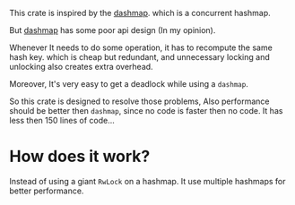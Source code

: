 This crate is inspired by the [dashmap](https://github.com/xacrimon/dashmap). which is a concurrent hashmap.

But [dashmap](https://github.com/xacrimon/dashmap) has some poor api design (In my opinion). 

Whenever It needs to do some operation, it has to recompute the same hash key. which is cheap but redundant, and unnecessary locking and unlocking also creates extra overhead. 

Moreover, It's very easy to get a deadlock while using a `dashmap`.

So this crate is designed to resolve those problems, Also performance should be better then `dashmap`, since no code is faster then no code. It has less then 150 lines of code...

# How does it work?

Instead of using a giant `RwLock` on a hashmap. It use multiple hashmaps for better performance. 
